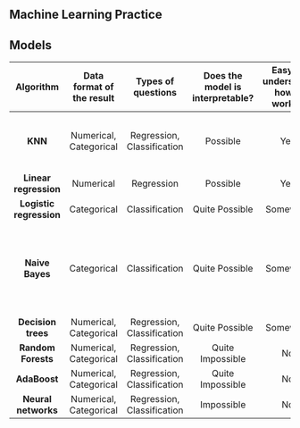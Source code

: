 ## Machine Learning Practice

## Models
| Algorithm | Data format of the result | Types of questions | Does the model is interpretable? | Easy to understand how it works? | Prediction Accuracy | Training Speed | Prediction Speed |
|:---:|:---:|:---:|:---:|:---:|:---:|:---:|:---:|
| **KNN** | Numerical, Categorical | Regression, Classification | Possible | Yes | Low | Fast | If the number of data is large, it is slow | 
| **Linear regression** | Numerical | Regression | Possible | Yes | Low | Fast | Fast | 
| **Logistic regression** | Categorical | Classification | Quite Possible | Somewhat | Low | Fast | Fast | 
| **Naive Bayes** | Categorical | Classification | Quite Possible | Somewhat | Low | Fast but it's getting slow when the columns are increasing | Fast | 
| **Decision trees** | Numerical, Categorical | Regression, Classification | Quite Possible | Somewhat | Low | Fast | Fast | 
| **Random Forests** | Numerical, Categorical | Regression, Classification | Quite Impossible | No | High | Low | Moderate | 
| **AdaBoost** | Numerical, Categorical | Regression, Classification | Quite Impossible | No | High | Low | Fast | 
| **Neural networks** | Numerical, Categorical | Regression, Classification | Impossible | No | High | Low | Fast | 
